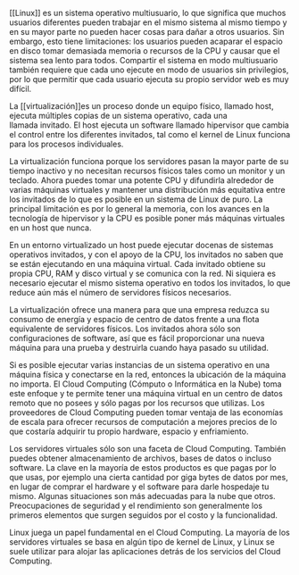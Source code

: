 

[[Linux]] es un sistema operativo multiusuario, lo que significa que muchos usuarios diferentes pueden trabajar en el mismo sistema al mismo tiempo y en su mayor parte no pueden hacer cosas para dañar a otros usuarios. Sin embargo, esto tiene limitaciones: los usuarios pueden acaparar el espacio en disco tomar demasiada memoria o recursos de la CPU y causar que el sistema sea lento para todos. Compartir el sistema en modo multiusuario también requiere que cada uno ejecute en modo de usuarios sin privilegios, por lo que permitir que cada usuario ejecuta su propio servidor web es muy difícil.

La [[virtualización]]es un proceso donde un equipo físico, llamado host, ejecuta múltiples copias de un sistema operativo, cada una llamada invitado. El host ejecuta un software llamado hipervisor que cambia el control entre los diferentes invitados, tal como el kernel de Linux funciona para los procesos individuales.

La virtualización funciona porque los servidores pasan la mayor parte de su tiempo inactivo y no necesitan recursos físicos tales como un monitor y un teclado. Ahora puedes tomar una potente CPU y difundirla alrededor de varias máquinas virtuales y mantener una distribución más equitativa entre los invitados de lo que es posible en un sistema de Linux de puro. La principal limitación es por lo general la memoria, con los avances en la tecnología de hipervisor y la CPU es posible poner más máquinas virtuales en un host que nunca.

En un entorno virtualizado un host puede ejecutar docenas de sistemas operativos invitados, y con el apoyo de la CPU, los invitados no saben que se están ejecutando en una máquina virtual. Cada invitado obtiene su propia CPU, RAM y disco virtual y se comunica con la red. Ni siquiera es necesario ejecutar el mismo sistema operativo en todos los invitados, lo que reduce aún más el número de servidores físicos necesarios.

La virtualización ofrece una manera para que una empresa reduzca su consumo de energía y espacio de centro de datos frente a una flota equivalente de servidores físicos. Los invitados ahora sólo son configuraciones de software, así que es fácil proporcionar una nueva máquina para una prueba y destruirla cuando haya pasado su utilidad.

Si es posible ejecutar varias instancias de un sistema operativo en una máquina física y conectarse en la red, entonces la ubicación de la máquina no importa. El Cloud Computing (Cómputo o Informática en la Nube) toma este enfoque y te permite tener una máquina virtual en un centro de datos remoto que no posees y sólo pagas por los recursos que utilizas. Los proveedores de Cloud Computing pueden tomar ventaja de las economías de escala para ofrecer recursos de computación a mejores precios de lo que costaría adquirir tu propio hardware, espacio y enfriamiento.

Los servidores virtuales sólo son una faceta de Cloud Computing. También puedes obtener almacenamiento de archivos, bases de datos o incluso software. La clave en la mayoría de estos productos es que pagas por lo que usas, por ejemplo una cierta cantidad por giga bytes de datos por mes, en lugar de comprar el hardware y el software para darle hospedaje tu mismo. Algunas situaciones son más adecuadas para la nube que otros. Preocupaciones de seguridad y el rendimiento son generalmente los primeros elementos que surgen seguidos por el costo y la funcionalidad.

Linux juega un papel fundamental en el Cloud Computing. La mayoría de los servidores virtuales se basa en algún tipo de kernel de Linux, y Linux se suele utilizar para alojar las aplicaciones detrás de los servicios del Cloud Computing.